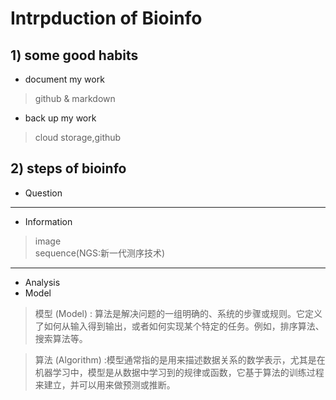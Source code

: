 # **Intrpduction of Bioinfo**
## 1) some good habits
- document my work
> github & markdown
- back up my work
> cloud storage,github

## 2) steps of bioinfo
- Question   
---
- Information
>image   
>sequence(NGS:新一代测序技术)     
---
- Analysis
- Model
>模型 (Model) :  算法是解决问题的一组明确的、系统的步骤或规则。它定义了如何从输入得到输出，或者如何实现某个特定的任务。例如，排序算法、搜索算法等。   
     

>算法 (Algorithm) :模型通常指的是用来描述数据关系的数学表示，尤其是在机器学习中，模型是从数据中学习到的规律或函数，它基于算法的训练过程来建立，并可以用来做预测或推断。


